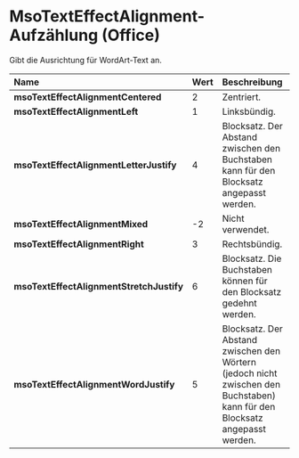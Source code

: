 
# MsoTextEffectAlignment-Aufzählung (Office)

Gibt die Ausrichtung für WordArt-Text an.



|**Name**|**Wert**|**Beschreibung**|
|:-----|:-----|:-----|
|**msoTextEffectAlignmentCentered**|2|Zentriert.|
|**msoTextEffectAlignmentLeft**|1|Linksbündig.|
|**msoTextEffectAlignmentLetterJustify**|4|Blocksatz. Der Abstand zwischen den Buchstaben kann für den Blocksatz angepasst werden.|
|**msoTextEffectAlignmentMixed**|-2|Nicht verwendet.|
|**msoTextEffectAlignmentRight**|3|Rechtsbündig.|
|**msoTextEffectAlignmentStretchJustify**|6|Blocksatz. Die Buchstaben können für den Blocksatz gedehnt werden.|
|**msoTextEffectAlignmentWordJustify**|5|Blocksatz. Der Abstand zwischen den Wörtern (jedoch nicht zwischen den Buchstaben) kann für den Blocksatz angepasst werden.|
